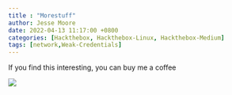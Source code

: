 ```yaml
---
title : "Morestuff"
author: Jesse Moore
date: 2022-04-13 11:17:00 +0800
categories: [Hackthebox, Hackthebox-Linux, Hackthebox-Medium]
tags: [network,Weak-Credentials]
---
```




If you find this interesting, you can buy me a coffee 

<a href="https://www.buymeacoffee.com/jessefmoore"><img src="https://img.buymeacoffee.com/button-api/?text=Buy me an Coffee?&emoji=&slug=jessefmoore&button_colour=b86e19&font_colour=ffffff&font_family=Poppins&outline_colour=ffffff&coffee_colour=FFDD00" /></a>
